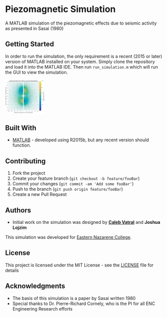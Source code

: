 # Piezomagnetic Simulation
A MATLAB simulation of the piezomagnetic effects due to seismic activity as presented in Sasai (1980)

## Getting Started

In order to run the simulation, the only requirement is a recent (2015 or later) version of MATLAB installed on your system. Simply clone the repository and load it into the MATLAB IDE. Then run `run_simulation.m` which will run the GUI to view the simulation.

<img src="docs/images/program1.png" width="25%">

## Built With

* [MATLAB](https://www.mathworks.com/products/matlab.html) - developed using R2015b, but any recent version should function.

## Contributing

1. Fork the project
2. Create your feature branch (`git checkout -b feature/fooBar`)
3. Commit your changes (`git commit -am 'Add some fooBar'`)
4. Push to the branch (`git push origin feature/fooBar`)
5. Create a new Pull Request

## Authors

* Initial work on the simulation was designed by [**Caleb Vatral**](https://github.com/kbvatral) and **Joshua Lojzim**

This simulation was developed for [Eastern Nazarene College](https://github.com/encresearch).

## License

This project is licensed under the MIT License - see the [LICENSE](LICENSE) file for details

## Acknowledgments

* The basis of this simulation is a paper by Sasai written 1980
* Special thanks to Dr. Pierre-Richard Cornely, who is the PI for all ENC Engineering Research efforts

